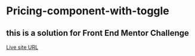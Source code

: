# Pricing-component-with-toggle


## this is a solution for Front End Mentor Challenge

[Live site URL](https://mustafa-khaled.github.io/Pricing-component-with-toggle/)
